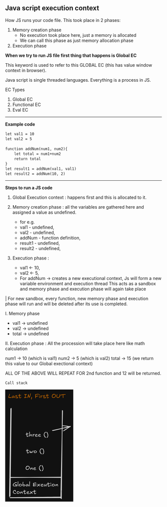 ## Java script execution context

How JS runs your code file. This took place in 2 phases:

1. Memory creation phase
   - No execution took place here, just a memory is allocated
   - We can call this phase as just memory allocation phase
2. Execution phase

**When we try to run JS file first thing that happens is Global EC**

This keyword is used to refer to this GLOBAL EC (this has value window context in browser).

Java script is single threaded languages. Everything is a process in JS.

EC Types

1. Global EC
2. Functional EC
3. Eval EC

---

**Example code**

```JS
let val1 = 10
let val2 = 5

function addNum(num1, num2){
    let total = num1+num2
    return total
}
let result1 = addNum(val1, val1)
let result2 = addNum(10, 2)
```

---

**Steps to run a JS code**

1. Global Execution context :  happens first and this is allocated to it.

2. Memory creation phase : all the variables are gathered here and assigned a value as undefined.
   - for e.g. 
   - val1 - undefined, 
   - val2 - undefined, 
   - addNum - function definition, 
   - result1 - undefined, 
   - result2 - undefined,

3. Execution phase : 
   - val1 <- 10, 
   - val2 <- 5,
   - For addNum ->  creates a new executional context, Js will form a new variable environment and execution thread
   This acts as a sandbox and memory phase and execution phase will again take place 

| For new sandbox, every function, new memory phase and execution phase will run and will be deleted after its use is completed.  

   I. Memory phase
   - val1 -> undefined 
   - val2 -> undefined 
   - total -> undefined 

   II. Execution phase : All the procession will take place here like math calculation


   num1 -> 10 (which is val1)
   num2 -> 5 (which is val2)
   total -> 15 (we return this value to our Global exectional context)


ALL OF THE ABOVE WILL REPEAT FOR 2nd function and 12 will be returned.


```
Call stack
```
![alt text](image.png)

